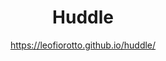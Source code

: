 ---
draft: false
title: "Huddle"
snippet: "Ornare cum cursus laoreet sagittis nunc fusce posuere per euismod dis vehicula a, semper fames lacus maecenas dictumst pulvinar neque enim non potenti. Torquent hac sociosqu eleifend potenti."
image: {
    src: "https://i.postimg.cc/nVDdRPX2/huddle.png",
    alt: "data structures & algorithms"
}
publishDate: "2022-11-09 16:39"
author: "https://leofiorotto.github.io/huddle/"
category: "Destacado"
tags: [webdev, tailwindcss, frontend]
---